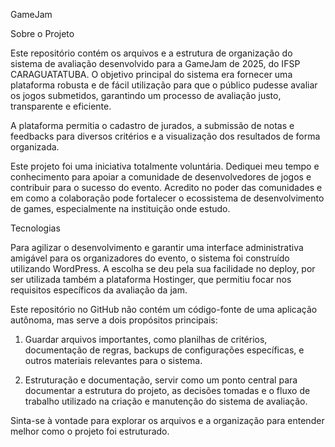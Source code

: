 GameJam

Sobre o Projeto


Este repositório contém os arquivos e a estrutura de organização do sistema de avaliação desenvolvido para a GameJam de 2025, do IFSP CARAGUATATUBA. O objetivo principal do sistema era fornecer uma plataforma robusta e de fácil utilização para que o público pudesse avaliar os jogos submetidos, garantindo um processo de avaliação justo, transparente e eficiente.

A plataforma permitia o cadastro de jurados, a submissão de notas e feedbacks para diversos critérios e a visualização dos resultados de forma organizada.

Este projeto foi uma iniciativa totalmente voluntária. Dediquei meu tempo e conhecimento para apoiar a comunidade de desenvolvedores de jogos e contribuir para o sucesso do evento. Acredito no poder das comunidades e em como a colaboração pode fortalecer o ecossistema de desenvolvimento de games, especialmente na instituição onde estudo.

Tecnologias 


Para agilizar o desenvolvimento e garantir uma interface administrativa amigável para os organizadores do evento, o sistema foi construído utilizando WordPress. A escolha se deu pela sua facilidade no deploy, por ser utilizada também a plataforma Hostinger, que permitiu focar nos requisitos específicos da avaliação da jam.

Este repositório no GitHub não contém um código-fonte de uma aplicação autônoma, mas serve a dois propósitos principais:

1. Guardar arquivos importantes, como planilhas de critérios, documentação de regras, backups de configurações específicas, e outros materiais relevantes para o sistema.

2. Estruturação e documentação, servir como um ponto central para documentar a estrutura do projeto, as decisões tomadas e o fluxo de trabalho utilizado na criação e manutenção do sistema de avaliação.

Sinta-se à vontade para explorar os arquivos e a organização para entender melhor como o projeto foi estruturado.
